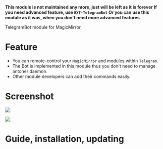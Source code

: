 **This module is not maintained any more, just will be left as it is forever**
**If you need advanced feature, use `EXT-TelegramBot`**
**Or you can use this module as it was, when you don't need more advanced features**


TelegramBot module for MagicMirror<br>


# Feature
- You can remote-control your `MagicMirror` and modules within `Telegram`.
- The Bot is implemented in this module thus you don't need to manage antoher daemon.
- Other module developers can add their commands easily.

# Screenshot

![](https://raw.githubusercontent.com/bugsounet/MMM-TelegramBot/master/sc_fullsize.png)

![](https://raw.githubusercontent.com/bugsounet/MMM-TelegramBot/master/sc_overflowed.png)

# Guide, installation, updating

